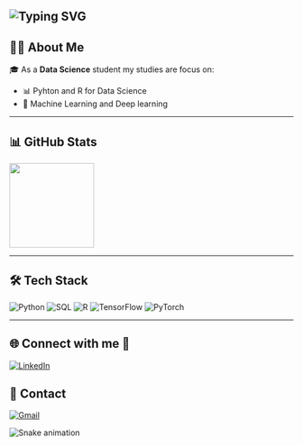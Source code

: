 <!-- Welcome animado -->
![Typing SVG](https://readme-typing-svg.demolab.com?font=Poppins&weight=700&size=40&pause=1000&color=D758F7&background=FFFFFF00&width=700&height=100&lines=Hello!!+I%27m+Dreh+%28%3A)
---

## 👩‍💻 About Me  

🎓 As a **Data Science** student my studies are focus on: 

- 📊 Pyhton and R for Data Science  
- 🤖 Machine Learning and Deep learning    


---

## 📊 GitHub Stats  

<img src="https://github-readme-stats.vercel.app/api?username=drehcris&theme=transparent&bg_color=FFFFFF&border_color=D758F7FF&show_icons=true&icon_color=D758F7FF&title_color=D758F7FF&text_color=000000" height="150"/>

---

## 🛠️ Tech Stack  

![Python](https://img.shields.io/badge/Python-3776AB?logo=python&logoColor=white)
![SQL](https://img.shields.io/badge/SQL-336791?logo=postgresql&logoColor=white)
![R](https://img.shields.io/badge/R-150458?logo=r&logoColor=white)
![TensorFlow](https://img.shields.io/badge/TensorFlow-FF6F00?logo=tensorflow&logoColor=white)
![PyTorch](https://img.shields.io/badge/PyTorch-EE4C2C?logo=pytorch&logoColor=white)

---

## 🌐 Connect with me 📌  
[![LinkedIn](https://img.shields.io/badge/LinkedIn-0077B5?style=for-the-badge&logo=linkedin&logoColor=white)](https://www.linkedin.com/in/drehcris/)  

## 📱 Contact  
[![Gmail](https://img.shields.io/badge/Gmail-333333?style=for-the-badge&logo=gmail&logoColor=red)](mailto:dreccris@gmail.com)  

![Snake animation](https://github.com/drehcris/drehcris/github-readme-activity-snake?color=dark)
